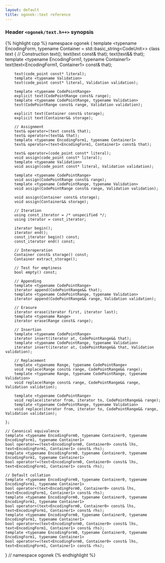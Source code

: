 ```yaml
---
layout: default
title: ogonek::text reference
---
```


### Header `<ogonek/text.h++>` synopsis

{% highlight cpp %}
namespace ogonek {
    template <typename EncodingForm, typename Container = std::basic_string<CodeUnit<EncodingForm>>>
    class text {
        // Construction
        text(); 
        text(text const& that); 
        text(text&& that); 
        template <typename EncodingForm1, typename Container1>
        text(text<EncodingForm1, Container1> const& that);

        text(code_point const* literal);
        template <typename Validation>
        text(code_point const* literal, Validation validation);

        template <typename CodePointRange>
        explicit text(CodePointRange const& range);
        template <typename CodePointRange, typename Validation>
        text(CodePointRange const& range, Validation validation);

        explicit text(Container const& storage);
        explicit text(Container&& storage);

        // Assignment
        text& operator=(text const& that);
        text& operator=(text&& that);
        template <typename EncodingForm1, typename Container1>
        text& operator=(text<EncodingForm1, Container1> const& that);

        text& operator=(code_point const* literal);
        void assign(code_point const* literal);
        template <typename Validation>
        void assign(code_point const* literal, Validation validation);

        template <typename CodePointRange>
        void assign(CodePointRange const& range);
        template <typename CodePointRange, typename Validation>
        void assign(CodePointRange const& range, Validation validation);

        void assign(Container const& storage);
        void assign(Container&& storage);

        // Iteration
        using const_iterator = /* unspecified */;
        using iterator = const_iterator;

        iterator begin();
        iterator end();
        const_iterator begin() const;
        const_iterator end() const;

        // Interoperation
        Container const& storage() const;
        Container extract_storage();

        // Test for emptiness
        bool empty() const;

        // Appending
        template <typename CodePointRange>
        iterator append(CodePointRange&& that);
        template <typename CodePointRange, typename Validation>
        iterator append(CodePointRange&& range, Validation validation);

        // Erasure
        iterator erase(iterator first, iterator last);
        template <typename Range>
        iterator erase(Range const& range);

        // Insertion
        template <typename CodePointRange>
        iterator insert(iterator at, CodePointRange&& that);
        template <typename CodePointRange, typename Validation>
        iterator insert(iterator at, CodePointRange&& that, Validation validation);

        // Replacement
        template <typename Range, typename CodePointRange>
        void replace(Range const& range, CodePointRange&& range);
        template <typename Range, typename CodePointRange, typename Validation>
        void replace(Range const& range, CodePointRange&& range, Validation validation);

        template <typename CodePointRange>
        void replace(iterator from, iterator to, CodePointRange&& range);
        template <typename CodePointRange, typename Validation>
        void replace(iterator from, iterator to, CodePointRange&& range, Validation validation);

    };

    // Canonical equivalence
    template <typename EncodingForm0, typename Container0, typename EncodingForm1, typename Container1>
    bool operator==(text<EncodingForm0, Container0> const& lhs, text<EncodingForm1, Container1> const& rhs);
    template <typename EncodingForm0, typename Container0, typename EncodingForm1, typename Container1>
    bool operator!=(text<EncodingForm0, Container0> const& lhs, text<EncodingForm1, Container1> const& rhs);

    // Default collation
    template <typename EncodingForm0, typename Container0, typename EncodingForm1, typename Container1>
    bool operator<(text<EncodingForm0, Container0> const& lhs, text<EncodingForm1, Container1> const& rhs);
    template <typename EncodingForm0, typename Container0, typename EncodingForm1, typename Container1>
    bool operator>(text<EncodingForm0, Container0> const& lhs, text<EncodingForm1, Container1> const& rhs);
    template <typename EncodingForm0, typename Container0, typename EncodingForm1, typename Container1>
    bool operator<=(text<EncodingForm0, Container0> const& lhs, text<EncodingForm1, Container1> const& rhs);
    template <typename EncodingForm0, typename Container0, typename EncodingForm1, typename Container1>
    bool operator>=(text<EncodingForm0, Container0> const& lhs, text<EncodingForm1, Container1> const& rhs);
} // namespace ogonek
{% endhighlight %}
